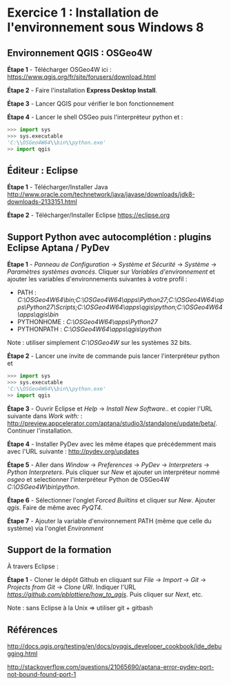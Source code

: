 Exercice 1 : Installation de l'environnement sous Windows 8
===========================================================


Environnement QGIS : OSGeo4W
----------------------------

**Étape 1** - Télécharger OSGeo4W ici : https://www.qgis.org/fr/site/forusers/download.html

**Étape 2** - Faire l'installation **Express Desktop Install**.

**Étape 3** - Lancer QGIS pour vérifier le bon fonctionnement

**Étape 4** - Lancer le shell OSGeo puis l'interpréteur python et :

``` python
>>> import sys
>>> sys.executable
'C:\\OSGeo4W64\\bin\\python.exe'
>> import qgis
```

Éditeur : Eclipse
-----------------

**Étape 1** - Télécharger/Installer Java http://www.oracle.com/technetwork/java/javase/downloads/jdk8-downloads-2133151.html

**Étape 2** - Télécharger/Installer Eclipse https://eclipse.org


Support Python avec autocomplétion : plugins Eclipse Aptana / PyDev
-------------------------------------------------------------------

**Étape 1** - *Panneau de Configuration* -> *Système et Sécurité* -> *Système* -> *Paramètres systèmes avancés*.
Cliquer sur *Variables d'environnement* et ajouter les variables d'environnements suivantes à votre profil :
- PATH : *C:\OSGeo4W64\bin;C:\OSGeo4W64\apps\Python27;C:\OSGeo4W64\apps\Python27\Scripts;C:\OSGeo4W64\apps\qgis\python;C:\OSGeo4W64\apps\qgis\bin*
- PYTHONHOME : *C:\OSGeo4W64\apps\Python27*
- PYTHONPATH : *C:\OSGeo4W64\apps\qgis\python*

Note : utiliser simplement *C:\OSGeo4W* sur les systèmes 32 bits.

**Étape 2** - Lancer une invite de commande puis lancer l'interpréteur python et

``` python
>>> import sys
>>> sys.executable
'C:\\OSGeo4W64\\bin\\python.exe'
>> import qgis
```

**Étape 3** - Ouvrir Eclipse et *Help* -> *Install New Software..* et copier
l'URL suivante dans *Work with:* : http://preview.appcelerator.com/aptana/studio3/standalone/update/beta/.
Continuer l'installation.

**Étape 4** - Installer PyDev avec les même étapes que précédemment mais avec
l'URL suivante : http://pydev.org/updates

**Étape 5** - Aller dans *Window* -> *Preferences* -> *PyDev* -> *Interpreters* -> *Python Interpreters*.
Puis cliquer sur *New* et ajouter un interpréteur nommé *osgeo* et selectionner
l'interpréteur Python de OSGeo4W *C:\OSGeo4W\bin\python*.

**Étape 6** - Sélectionner l'onglet *Forced Builtins* et cliquer sur *New*.
Ajouter *qgis*. Faire de même avec *PyQT4*.

**Étape 7** - Ajouter la variable d'environnement PATH (même que celle du système)
via l'onglet *Environment*


Support de la formation
-----------------------

À travers Eclipse :

**Étape 1** - Cloner le dépôt Github en cliquant sur *File* -> *Import* -> *Git* -> *Projects from Git* -> *Clone URI*.
Indiquer l'URL *https://github.com/pblottiere/how_to_qgis*. Puis cliquer sur *Next*, etc.

Note : sans Eclipse à la Unix => utiliser git + gitbash


Références
----------


http://docs.qgis.org/testing/en/docs/pyqgis_developer_cookbook/ide_debugging.html


http://stackoverflow.com/questions/21065690/aptana-error-pydev-port-not-bound-found-port-1
